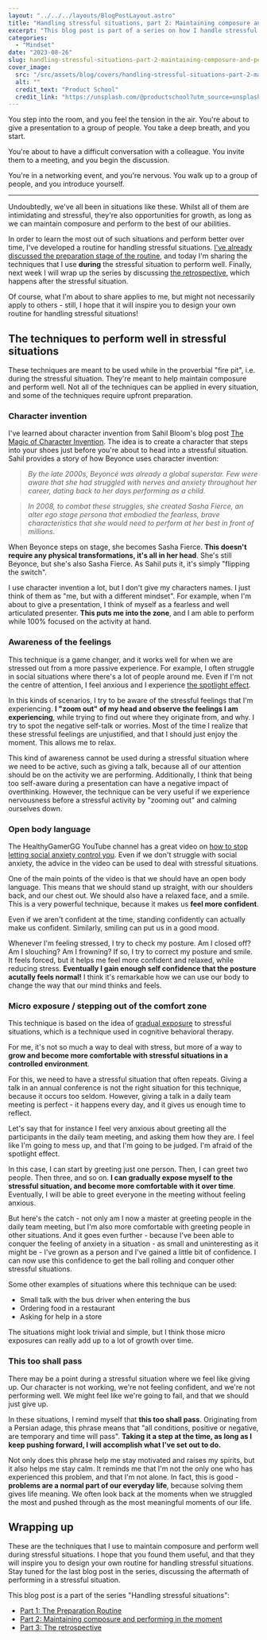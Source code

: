 ```yaml
---
layout: "../../../layouts/BlogPostLayout.astro"
title: "Handling stressful situations, part 2: Maintaining composure and performing in the moment"
excerpt: "This blog post is part of a series on how I handle stressful and difficult situations to stay calm and collected, perform to the best of my abilities, and grow from the experience. In this post, I discuss the techniques for staying calm and perform well during stressful moments."
categories:
  - "Mindset"
date: "2023-08-26"
slug: handling-stressful-situations-part-2-maintaining-composure-and-performing-in-the-moment
cover_image:
  src: "/src/assets/blog/covers/handling-stressful-situations-part-2-maintaining-composure-and-performing-in-the-moment-cover.jpg"
  alt: ""
  credit_text: "Product School"
  credit_link: "https://unsplash.com/@productschool?utm_source=unsplash&utm_medium=referral&utm_content=creditCopyText"
---
```


You step into the room, and you feel the tension in the air. You're about to give a presentation to a group of people. You take a deep breath, and you start.

You're about to have a difficult conversation with a colleague. You invite them to a meeting, and you begin the discussion.

You're in a networking event, and you're nervous. You walk up to a group of people, and you introduce yourself.

---

Undoubtedly, we've all been in situations like these. Whilst all of them are intimidating and stressful, they're also opportunities for growth, as long as we can maintain composure and perform to the best of our abilities.

In order to learn the most out of such situations and perform better over time, I've developed a routine for handling stressful situations. [I've already discussed the preparation stage of the routine](/blog/post/handling-stressful-situations-part-1-preparation), and today I'm sharing the techniques that I use **during** the stressful situation to perform well. Finally, next week I will wrap up the series by discussing [the retrospective](/blog/post/handling-stressful-situations-part-3-the-retrospective), which happens after the stressful situation.

Of course, what I'm about to share applies to me, but might not necessarily apply to others - still, I hope that it will inspire you to design your own routine for handling stressful situations!

## The techniques to perform well in stressful situations

These techniques are meant to be used while in the proverbial "fire pit", i.e. during the stressful situation. They're meant to help maintain composure and perform well. Not all of the techniques can be applied in every situation, and some of the techniques require upfront preparation.

### Character invention

I've learned about character invention from Sahil Bloom's blog post [The Magic of Character Invention](https://www.sahilbloom.com/newsletter/the-magic-of-character-invention). The idea is to create a character that steps into your shoes just before you're about to head into a stressful situation. Sahil provides a story of how Beyonce uses character invention:

> _By the late 2000s, Beyoncé was already a global superstar. Few were aware that she had struggled with nerves and anxiety throughout her career, dating back to her days performing as a child._

> _In 2008, to combat these struggles, she created Sasha Fierce, an alter ego stage persona that embodied the fearless, brave characteristics that she would need to perform at her best in front of millions._

When Beyonce steps on stage, she becomes Sasha Fierce. **This doesn't require any physical transformations, it's all in her head**. She's still Beyonce, but she's also Sasha Fierce. As Sahil puts it, it's simply "flipping the switch".

I use character invention a lot, but I don't give my characters names. I just think of them as "me, but with a different mindset". For example, when I'm about to give a presentation, I think of myself as a fearless and well articulated presenter. **This puts me into the zone**, and I am able to perform while 100% focused on the activity at hand.

### Awareness of the feelings

This technique is a game changer, and it works well for when we are stressed out from a more passive experience. For example, I often struggle in social situations where there's a lot of people around me. Even if I'm not the centre of attention, I feel anxious and I experience [the spotlight effect](https://en.wikipedia.org/wiki/Spotlight_effect).

In this kinds of scenarios, I try to be aware of the stressful feelings that I'm experiencing. **I "zoom out" of my head and observe the feelings I am experiencing**, while trying to find out where they originate from, and why. I try to spot the negative self-talk or worries. Most of the time I realize that these stressful feelings are unjustified, and that I should just enjoy the moment. This allows me to relax.

This kind of awareness cannot be used during a stressful situation where we need to be active, such as giving a talk, because all of our attention should be on the activity we are performing. Additionally, I think that being too self-aware during a presentation can have a negative impact of overthinking. However, the technique can be very useful if we experience nervousness before a stressful activity by "zooming out" and calming ourselves down.

### Open body language

The HealthyGamerGG YouTube channel has a great video on [how to stop letting social anxiety control you](https://www.youtube.com/watch?v=YiUSQzV1Aqo). Even if we don't struggle with social anxiety, the advice in the video can be used to deal with stressful situations.

One of the main points of the video is that we should have an open body language. This means that we should stand up straight, with our shoulders back, and our chest out. We should also have a relaxed face, and a smile. This is a very powerful technique, because it makes us **feel more confident**.

Even if we aren't confident at the time, standing confidently can actually make us confident. Similarly, smiling can put us in a good mood.

Whenever I'm feeling stressed, I try to check my posture. Am I closed off? Am I slouching? Am I frowning? If so, I try to correct my posture and smile. It feels forced, but it helps me feel more confident and relaxed, while reducing stress. **Eventually I gain enough self confidence that the posture acutally feels normal!** I think it's remarkable how we can use our body to change the way that our mind thinks and feels.

### Micro exposure / stepping out of the comfort zone

This technique is based on the idea of [gradual exposure](https://en.wikipedia.org/wiki/Exposure_therapy#Gradual_exposure) to stressful situations, which is a technique used in cognitive behavioral therapy.

For me, it's not so much a way to deal with stress, but more of a way to **grow and become more comfortable with stressful situations in a controlled environment**.

For this, we need to have a stressful situation that often repeats. Giving a talk in an annual conference is not the right situation for this technique, because it occurs too seldom. However, giving a talk in a daily team meeting is perfect - it happens every day, and it gives us enough time to reflect.

Let's say that for instance I feel very anxious about greeting all the participants in the daily team meeting, and asking them how they are. I feel like I'm going to mess up, and that I'm going to be judged. I'm afraid of the spotlight effect.

In this case, I can start by greeting just one person. Then, I can greet two people. Then three, and so on. **I can gradually expose myself to the stressful situation, and become more comfortable with it over time**. Eventually, I will be able to greet everyone in the meeting without feeling anxious.

But here's the catch - not only am I now a master at greeting people in the daily team meeting, but I'm also more comfortable with greeting people in other situations. And it goes even further - because I've been able to conquer the feeling of anxiety in a situation - as small and uninteresting as it might be - I've grown as a person and I've gained a little bit of confidence. I can now use this confidence to get the ball rolling and conquer other stressful situations.

Some other examples of situations where this technique can be used:

- Small talk with the bus driver when entering the bus
- Ordering food in a restaurant
- Asking for help in a store

The situations might look trivial and simple, but I think those micro exposures can really add up to a lot of growth over time.

### This too shall pass

There may be a point during a stressful situation where we feel like giving up. Our character is not working, we're not feeling confident, and we're not performing well. We might feel like we're going to fail, and that we should just give up.

In these situations, I remind myself that **this too shall pass**. Originating from a Persian adage, this phrase means that "all conditions, positive or negative, are temporary and time will pass". **Taking it a step at the time, as long as I keep pushing forward, I will accomplish what I've set out to do.**

Not only does this phrase help me stay motivated and raises my spirits, but it also helps me stay calm. It reminds me that I'm not the only one who has experienced this problem, and that I'm not alone. In fact, this is good - **problems are a normal part of our everyday life**, because solving them gives life meaning. We often look back at the moments when we struggled the most and pushed through as the most meaningful moments of our life.

## Wrapping up

These are the techniques that I use to maintain composure and perform well during stressful situations. I hope that you found them useful, and that they will inspire you to design your own routine for handling stressful situations. Stay tuned for the last blog post in the series, discussing the aftermath of performing in a stressful situation.

This blog post is a part of the series "Handling stressful situations":

- [Part 1: The Preparation Routine](/blog/post/handling-stressful-situations-part-1-preparation)
- [Part 2: Maintaining composure and performing in the moment](/blog/post/handling-stressful-situations-part-2-maintaining-composure-and-performing-in-the-moment)
- [Part 3: The retrospective](/blog/post/handling-stressful-situations-part-3-the-retrospective)
